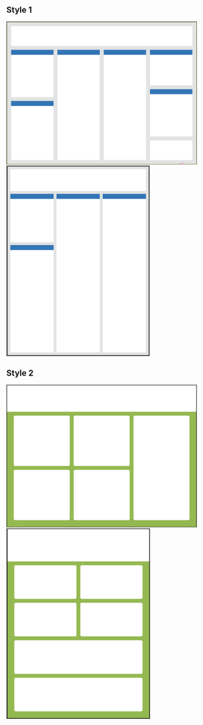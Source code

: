 ## Style 1
<img src="Horizontal_Style1.png" width="500">

<img src="Vertical_Style1.png" height="500">

## Style 2
<img src="Horizontal_Style2.png" width="500">

<img src="Vertical_Style2.png" height="500">
